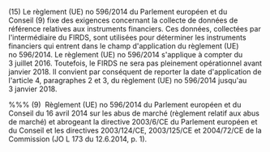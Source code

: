 (15) Le règlement (UE) no 596/2014 du Parlement européen et du Conseil (9) fixe des exigences concernant la collecte de données de référence relatives aux instruments financiers. Ces données, collectées par l'intermédiaire du FIRDS, sont utilisées pour déterminer les instruments financiers qui entrent dans le champ d'application du règlement (UE) no 596/2014. Le règlement (UE) no 596/2014 s'applique à compter du 3 juillet 2016. Toutefois, le FIRDS ne sera pas pleinement opérationnel avant janvier 2018. Il convient par conséquent de reporter la date d'application de l'article 4, paragraphes 2 et 3, du règlement (UE) no 596/2014 jusqu'au 3 janvier 2018.

%%% (9)  Règlement (UE) no 596/2014 du Parlement européen et du Conseil du 16 avril 2014 sur les abus de marché (règlement relatif aux abus de marché) et abrogeant la directive 2003/6/CE du Parlement européen et du Conseil et les directives 2003/124/CE, 2003/125/CE et 2004/72/CE de la Commission (JO L 173 du 12.6.2014, p. 1).